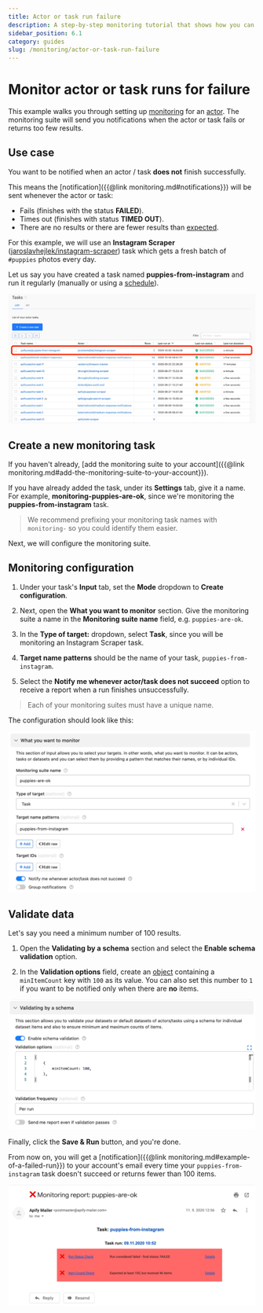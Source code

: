 ```yaml
---
title: Actor or task run failure
description: A step-by-step monitoring tutorial that shows how you can receive notifications when an actor or task run fails or does not return enough results.
sidebar_position: 6.1
category: guides
slug: /monitoring/actor-or-task-run-failure
---
```


# [](#monitor-actor-or-task-runs-for-failure) Monitor actor or task runs for failure

This example walks you through setting up [monitoring](https://apify.com/apify/monitoring) for an [actor](../../academy/getting_started/actors.md). The monitoring suite will send you notifications when the actor or task fails or returns too few results.

## [](#use-case) Use case

You want to be notified when an actor / task **does not** finish successfully.

This means the [notification]({{@link monitoring.md#notifications}}) will be sent whenever the actor or task:

- Fails (finishes with the status **FAILED**).
- Times out (finishes with status **TIMED OUT**).
- There are no results or there are fewer results than [expected](#validate-data).

For this example, we will use an **Instagram Scraper** ([jaroslavhejlek/instagram-scraper](https://apify.com/jaroslavhejlek/instagram-scraper)) task which gets a fresh batch of `#puppies` photos every day.

Let us say you have created a task named **puppies-from-instagram** and run it regularly (manually or using a [schedule](../schedules.md)).

![Puppies](./images/puppies-task.webp)

## [](#create-a-new-monitoring-task) Create a new monitoring task

If you haven't already, [add the monitoring suite to your account]({{@link monitoring.md#add-the-monitoring-suite-to-your-account}}).

If you have already added the task, under its **Settings** tab, give it a name. For example, **monitoring-puppies-are-ok**, since we're monitoring the **puppies-from-instagram** task.

> We recommend prefixing your monitoring task names with `monitoring-` so you could identify them easier.

Next, we will configure the monitoring suite.

## [](#monitoring-configuration) Monitoring configuration

1. Under your task's **Input** tab, set the **Mode** dropdown to **Create configuration**.

2. Next, open the **What you want to monitor** section. Give the monitoring suite a name in the **Monitoring suite name** field, e.g. `puppies-are-ok`.

3. In the **Type of target:** dropdown, select **Task**, since you will be monitoring an Instagram Scraper task.

4. **Target name patterns** should be the name of your task, `puppies-from-instagram`.

5. Select the **Notify me whenever actor/task does not succeed** option to receive a report when a run finishes unsuccessfully.

> Each of your monitoring suites must have a unique name.

The configuration should look like this:

![Task configuration](./images/puppies-config.webp)

## [](#validate-data) Validate data

Let's say you need a minimum number of 100 results.

1. Open the **Validating by a schema** section and select the **Enable schema validation** option.

2. In the **Validation options** field, create an [object](https://javascript.info/object) containing a `minItemCount` key with `100` as its value. You can also set this number to `1` if you want to be notified only when there are **no** items.

![Task configuration - schema](./images/puppies-schema.webp)

Finally, click the **Save & Run** button, and you're done.

From now on, you will get a [notification]({{@link monitoring.md#example-of-a-failed-run}}) to your account's email every time your `puppies-from-instagram` task doesn't succeed or returns fewer than 100 items.

![Failed run example](./images/puppies-failed-run.webp)

